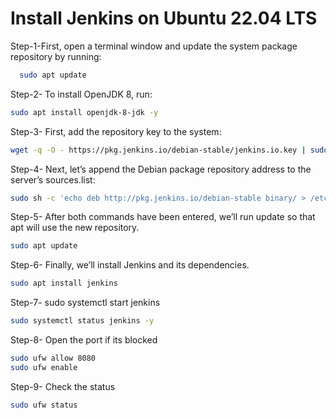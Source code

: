 # Install Jenkins on Ubuntu 22.04 LTS

Step-1-First, open a terminal window and update the system package repository by running:

  ```bash 
    sudo apt update  
   ```
Step-2- To install OpenJDK 8, run:
  ```bash 
  sudo apt install openjdk-8-jdk -y
  ```
Step-3- First, add the repository key to the system:
```bash
wget -q -O - https://pkg.jenkins.io/debian-stable/jenkins.io.key | sudo apt-key add -
```
Step-4- Next, let’s append the Debian package repository address to the server’s sources.list:
```bash
sudo sh -c 'echo deb http://pkg.jenkins.io/debian-stable binary/ > /etc/apt/sources.list.d/jenkins.list'
```
Step-5- After both commands have been entered, we’ll run update so that apt will use the new repository.
```bash
sudo apt update
```
Step-6- Finally, we’ll install Jenkins and its dependencies.
```bash
sudo apt install jenkins
```

Step-7- sudo systemctl start jenkins 
```bash
sudo systemctl status jenkins -y
```
Step-8- Open the port if its blocked
```bash
sudo ufw allow 8080
sudo ufw enable
```
Step-9- Check the status 
```bash
sudo ufw status
```
